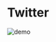 # Twitter
![demo](https://cloud.githubusercontent.com/assets/25040953/24487467/b3f13554-14dd-11e7-978d-f43e5022f5a5.gif)
